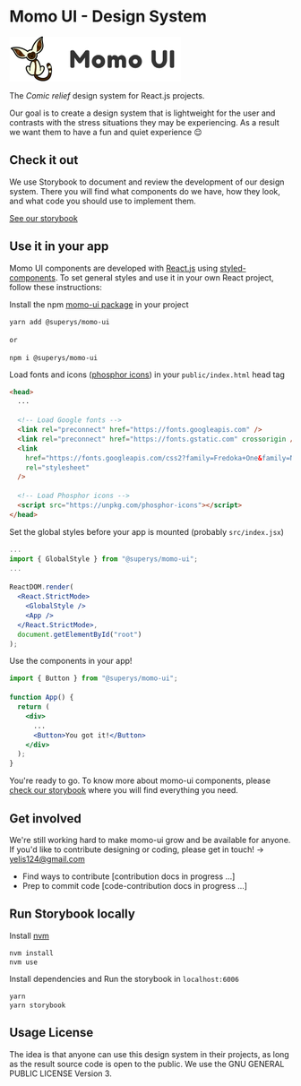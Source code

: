# Momo UI - Design System

![Momo UI logo](./public/logos/isologo/296x80-bg.png?raw=true "Momo UI logo")

The _Comic relief_ design system for React.js projects.

Our goal is to create a design system that is lightweight for the user and contrasts with the stress situations they may be experiencing. As a result we want them to have a fun and quiet experience 😌

## Check it out

We use Storybook to document and review the development of our design system. There you will find what components do we have, how they look, and what code you should use to implement them.

[See our storybook](https://main--60903c91deb02d003b84f0cb.chromatic.com/)

## Use it in your app

Momo UI components are developed with [React.js](https://reactjs.org/) using [styled-components](https://styled-components.com/). To set general styles and use it in your own React project, follow these instructions:

Install the npm [momo-ui package](https://www.npmjs.com/package/@superys/momo-ui) in your project

```
yarn add @superys/momo-ui

or

npm i @superys/momo-ui
```

Load fonts and icons ([phosphor icons](https://phosphoricons.com/)) in your `public/index.html` head tag

```html
<head>
  ...

  <!-- Load Google fonts -->
  <link rel="preconnect" href="https://fonts.googleapis.com" />
  <link rel="preconnect" href="https://fonts.gstatic.com" crossorigin />
  <link
    href="https://fonts.googleapis.com/css2?family=Fredoka+One&family=Nunito+Sans:wght@300;400;600;700&family=Quicksand:wght@400;700&display=swap"
    rel="stylesheet"
  />

  <!-- Load Phosphor icons -->
  <script src="https://unpkg.com/phosphor-icons"></script>
</head>
```

Set the global styles before your app is mounted (probably `src/index.jsx`)

```jsx
...
import { GlobalStyle } from "@superys/momo-ui";
...

ReactDOM.render(
  <React.StrictMode>
    <GlobalStyle />
    <App />
  </React.StrictMode>,
  document.getElementById("root")
);
```

Use the components in your app!

```jsx
import { Button } from "@superys/momo-ui";

function App() {
  return (
    <div>
      ...
      <Button>You got it!</Button>
    </div>
  );
}
```

You're ready to go. To know more about momo-ui components, please [check our storybook](https://main--60903c91deb02d003b84f0cb.chromatic.com/) where you will find everything you need.

## Get involved

We're still working hard to make momo-ui grow and be available for anyone. If you'd like to contribute designing or coding, please get in touch! -> yelis124@gmail.com

- Find ways to contribute [contribution docs in progress ...]
- Prep to commit code [code-contribution docs in progress ...]

## Run Storybook locally

Install [nvm](https://github.com/nvm-sh/nvm)

```
nvm install
nvm use
```

Install dependencies and Run the storybook in `localhost:6006`

```
yarn
yarn storybook
```

## Usage License

The idea is that anyone can use this design system in their projects, as long as the result source code is open to the public. We use the GNU GENERAL PUBLIC LICENSE Version 3.
